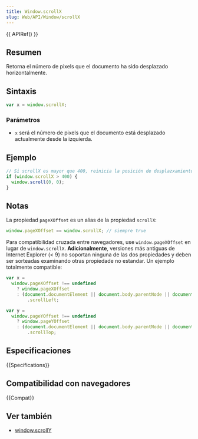 ```yaml
---
title: Window.scrollX
slug: Web/API/Window/scrollX
---
```


{{ APIRef() }}

## Resumen

Retorna el número de pixels que el documento ha sido desplazado horizontalmente.

## Sintaxis

```js
var x = window.scrollX;
```

### Parámetros

- `x` será el número de pixels que el documento está desplazado actualmente desde la izquierda.

## Ejemplo

```js
// Si scrollX es mayor que 400, reinicia la posición de desplazxamiento al inicio supuerior-izquierdo del documento.
if (window.scrollX > 400) {
  window.scroll(0, 0);
}
```

## Notas

La propiedad `pageXOffset` es un alias de la propiedad `scrollX`:

```js
window.pageXOffset == window.scrollX; // siempre true
```

Para compatibilidad cruzada entre navegadores, use `window.pageXOffset` en lugar de `window.scrollX`. **Adicionalmente**, versiones más antiguas de Internet Explorer (< 9) no soportan ninguna de las dos propiedades y deben ser sorteadas examinando otras propiedade no estandar. Un ejemplo totalmente compatible:

```js
var x =
  window.pageXOffset !== undefined
    ? window.pageXOffset
    : (document.documentElement || document.body.parentNode || document.body)
        .scrollLeft;

var y =
  window.pageYOffset !== undefined
    ? window.pageYOffset
    : (document.documentElement || document.body.parentNode || document.body)
        .scrollTop;
```

## Especificaciones

{{Specifications}}

## Compatibilidad con navegadores

{{Compat}}

## Ver también

- [window.scrollY](/es/docs/Web/API/Window/scrollY)
